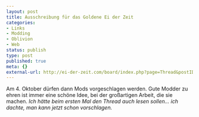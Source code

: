 ```yaml
---
layout: post
title: Ausschreibung für das Goldene Ei der Zeit
categories:
- Links
- Modding
- Oblivion
- Web
status: publish
type: post
published: true
meta: {}
external-url: http://ei-der-zeit.com/board/index.php?page=Thread&postID=92497
---
```

Am 4. Oktober dürfen dann Mods vorgeschlagen werden. Gute Modder zu ehren ist immer eine schöne Idee, bei der großartigen Arbeit, die sie machen.
<em>Ich hätte beim ersten Mal den Thread auch lesen sollen... ich dachte, man kann jetzt schon vorschlagen.</em>
